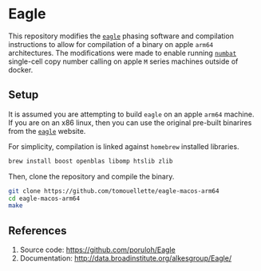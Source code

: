 # Eagle

This repository modifies the [`eagle`](https://alkesgroup.broadinstitute.org/Eagle/) phasing software and compilation instructions to allow for compilation of a binary on apple `arm64` architectures. The modifications were made to enable running [`numbat`](https://github.com/kharchenkolab/numbat) single-cell copy number calling on apple `M` series machines outside of docker.

## Setup

It is assumed you are attempting to build `eagle` on an apple `arm64` machine. If you are on an x86 linux, then you can use the original pre-built binarires from the [`eagle`](https://alkesgroup.broadinstitute.org/Eagle/) website.

For simplicity, compilation is linked against `homebrew` installed libraries.

```bash
brew install boost openblas libomp htslib zlib
```

Then, clone the repository and compile the binary.

```bash
git clone https://github.com/tomouellette/eagle-macos-arm64
cd eagle-macos-arm64
make    
```

## References

1. Source code: https://github.com/poruloh/Eagle
2. Documentation: http://data.broadinstitute.org/alkesgroup/Eagle/
